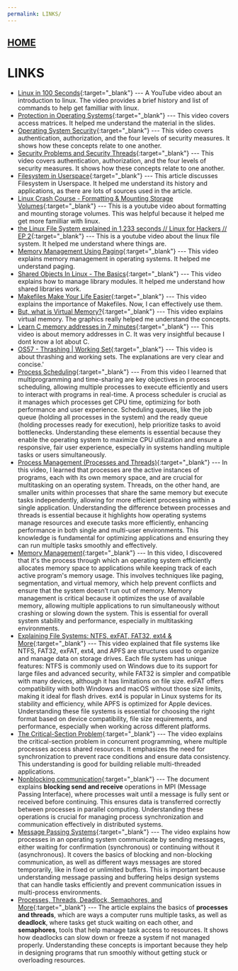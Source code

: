 ```yaml
---
permalink: LINKS/
---
```


## [HOME](../)

# LINKS
* [Linux in 100 Seconds](https://www.youtube.com/watch?v=rrB13utjYV4&t=6s){:target="_blank"} ---
  A YouTube video about an introduction to linux. The video provides a brief history and list of commands to help get familliar with linux.
* [Protection in Operating Systems](https://www.youtube.com/watch?v=O_WbprDZMDw){:target="_blank"} ---
   This video covers access matrices. It helped me understand the material in the slides.
* [Operating System Security](https://www.youtube.com/watch?v=3kKkOBClw1Q){:target="_blank"} ---
  This video covers authentication, authorization, and the four levels of security measures. It shows how these concepts relate to one another.
* [Security Problems and Security Threads](https://www.youtube.com/watch?v=3kKkOBClw1Q){:target="_blank"} ---
  This video covers authentication, authorization, and the four levels of security measures. It shows how these concepts relate to one another.
* [Filesystem in Userspace](https://en.wikipedia.org/wiki/Filesystem_in_Userspace){:target="_blank"} ---
  This article discusses Filesystem in Userspace. It helped me understand its history and applications, as there are lots of sources used in the article.
* [Linux Crash Course - Formatting & Mounting Storage Volumes](https://www.youtube.com/watch?v=2Z6ouBYfZr8){:target="_blank"} ---
  This is a youtube video about formatting and mounting storage volumes. This was helpful because it helped me get more familliar with linux.
* [the Linux File System explained in 1,233 seconds // Linux for Hackers // EP 2](https://www.youtube.com/watch?v=A3G-3hp88mo){:target="_blank"} ---
  This is a youtube video about the linux file system. It helped me understand where things are.
* [Memory Management Using Paging](https://www.youtube.com/watch?v=kt4LkPFt8Zg){:target="_blank"} ---
  This video explains memory management in operating systems. It helped me understand paging.
* [Shared Objects In Linux - The Basics](https://www.youtube.com/watch?v=CqUuNCZMGJU){:target="_blank"} ---
  This video explains how to manage library modules. It helped me understand how shared libraries work.
* [Makefiles Make Your Life Easier](https://www.youtube.com/watch?v=yWLkyN_Satk){:target="_blank"} ---
  This video explains the importance of Makefiles. Now, I can effectively use them.
* [But, what is Virtual Memory?](https://www.youtube.com/watch?v=A9WLYbE0p-I){:target="_blank"} ---
  This video explains virtual memory. The graphics really helped me understand the concepts.
* [Learn C memory addresses in 7 minutes](https://www.youtube.com/watch?v=1KVpi0VN82E){:target="_blank"} ---
  This video is about memory addresses in C. It was very insightful because I dont know a lot about C.
* [OS57 - Thrashing | Working Set](https://www.youtube.com/watch?v=cmloi8NSQgk){:target="_blank"} ---
  This video is about thrashing and working sets. The explanations are very clear and concise.'
* [Process Scheduling](https://www.youtube.com/watch?v=2h3eWaPx8SA){:target="_blank"} ---
  From this video  I learned that multiprogramming and time-sharing are key objectives in process scheduling, allowing multiple processes to execute efficiently and users to interact with programs in real-time. A process scheduler is crucial as it manages which processes get CPU time, optimizing for both performance and user experience. Scheduling queues, like the job queue (holding all processes in the system) and the ready queue (holding processes ready for execution), help prioritize tasks to avoid bottlenecks. Understanding these elements is essential because they enable the operating system to maximize CPU utilization and ensure a responsive, fair user experience, especially in systems handling multiple tasks or users simultaneously.
* [Process Management (Processes and Threads)](	https://www.youtube.com/watch?v=OrM7nZcxXZU){:target="_blank"} ---
  In this video, I learned that processes are the active instances of programs, each with its own memory space, and are crucial for multitasking on an operating system. Threads, on the other hand, are smaller units within processes that share the same memory but execute tasks independently, allowing for more efficient processing within a single application. Understanding the difference between processes and threads is essential because it highlights how operating systems manage resources and execute tasks more efficiently, enhancing performance in both single and multi-user environments. This knowledge is fundamental for optimizing applications and ensuring they can run multiple tasks smoothly and effectively.
* [Memory Management](https://www.youtube.com/watch?v=UDPYpf-nsDY){:target="_blank"} ---
  In this video, I discovered that it's the process through which an operating system efficiently allocates memory space to applications while keeping track of each active program's memory usage. This involves techniques like paging, segmentation, and virtual memory, which help prevent conflicts and ensure that the system doesn’t run out of memory. Memory management is critical because it optimizes the use of available memory, allowing multiple applications to run simultaneously without crashing or slowing down the system. This is essential for overall system stability and performance, especially in multitasking environments.
* [Explaining File Systems: NTFS, exFAT, FAT32, ext4 & More](https://www.youtube.com/watch?v=_h30HBYxtws){:target="_blank"} ---
  This video explained that file systems like NTFS, FAT32, exFAT, ext4, and APFS are structures used to organize and manage data on storage drives. Each file system has unique features: NTFS is commonly used on Windows due to its support for large files and advanced security, while FAT32 is simpler and compatible with many devices, although it has limitations on file size. exFAT offers compatibility with both Windows and macOS without those size limits, making it ideal for flash drives. ext4 is popular in Linux systems for its stability and efficiency, while APFS is optimized for Apple devices. Understanding these file systems is essential for choosing the right format based on device compatibility, file size requirements, and performance, especially when working across different platforms.
* [The Critical-Section Problem](https://www.youtube.com/watch?v=UtEORPakw5Y){:target="_blank"} ---
  The video explains the critical-section problem in concurrent programming, where multiple processes access shared resources. It emphasizes the need for synchronization to prevent race conditions and ensure data consistency. This understanding is good for building reliable multi-threaded applications.
* [Nonblocking communication](https://www.mpi-forum.org/docs/mpi-1.1/mpi-11-html/node44.html){:target="_blank"} ---
  The document explains **blocking send and receive** operations in MPI (Message Passing Interface), where processes wait until a message is fully sent or received before continuing. This ensures data is transferred correctly between processes in parallel computing. Understanding these operations is crucial for managing process synchronization and communication effectively in distributed systems.
* [Message Passing Systems](https://www.youtube.com/watch?v=fViAyFLOYxU){:target="_blank"} ---
  The video explains how processes in an operating system communicate by sending messages, either waiting for confirmation (synchronous) or continuing without it (asynchronous). It covers the basics of blocking and non-blocking communication, as well as different ways messages are stored temporarily, like in fixed or unlimited buffers. This is important because understanding message passing and buffering helps design systems that can handle tasks efficiently and prevent communication issues in multi-process environments.
* [Processes, Threads, Deadlock, Semaphores, and More](https://medium.com/geekculture/processes-threads-deadlock-semaphores-and-more-f70be5395ef6){:target="_blank"} ---
  The article explains the basics of **processes and threads**, which are ways a computer runs multiple tasks, as well as **deadlock**, where tasks get stuck waiting on each other, and **semaphores**, tools that help manage task access to resources. It shows how deadlocks can slow down or freeze a system if not managed properly. Understanding these concepts is important because they help in designing programs that run smoothly without getting stuck or overloading resources.
